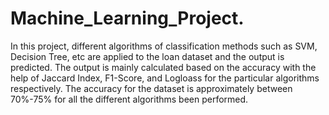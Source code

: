 # Machine_Learning_Project. 

In this project, different algorithms of classification methods such as SVM, Decision Tree, etc are applied to the loan dataset and the output is predicted. The output is mainly calculated based on the accuracy with the help of Jaccard Index, F1-Score, and Logloass for the particular algorithms respectively.
The accuracy for the dataset  is approximately between 70%-75% for all the different algorithms been performed.
